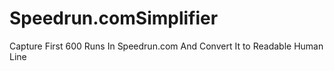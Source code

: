 # Speedrun.comSimplifier
Capture First 600 Runs In Speedrun.com And Convert It to Readable Human Line
